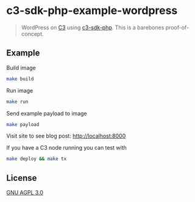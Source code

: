 # c3-sdk-php-example-wordpress

> WordPress on [C3](https://github.com/c3systems/c3-go) using [c3-sdk-php](https://github.com/c3systems/c3-sdk-php). This is a barebones proof-of-concept.

## Example

Build image

```bash
make build
```

Run image

```bash
make run
```

Send example payload to image

```bash
make payload
```

Visit site to see blog post: [http://localhost:8000](http://localhost:8000)

If you have a C3 node running you can test with

```bash
make deploy && make tx
```

## License

[GNU AGPL 3.0](LICENSE)
